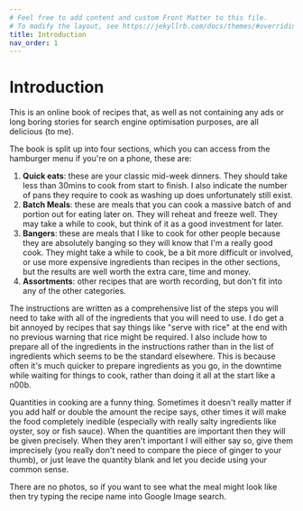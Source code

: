```yaml
---
# Feel free to add content and custom Front Matter to this file.
# To modify the layout, see https://jekyllrb.com/docs/themes/#overriding-theme-defaults
title: Introduction
nav_order: 1
---
```

# Introduction

This is an online book of recipes that, as well as not containing any ads or long boring stories for search engine optimisation purposes, are all delicious (to me).

The book is split up into four sections, which you can access from the hamburger menu if you're on a phone, these are:

1. **Quick eats**: these are your classic mid-week dinners. They should take less than 30mins to cook from start to finish. I also indicate the number of pans they require to cook as washing up does unfortunately still exist.
1. **Batch Meals**: these are meals that you can cook a massive batch of and portion out for eating later on. They will reheat and freeze well. They may take a while to cook, but think of it as a good investment for later.
1. **Bangers**: these are meals that I like to cook for other people because they are absolutely banging so they will know that I'm a really good cook. They might take a while to cook, be a bit more difficult or involved, or use more expensive ingredients than recipes in the other sections, but the results are well worth the extra care, time and money.
1. **Assortments**: other recipes that are worth recording, but don't fit into any of the other categories. 

The instructions are written as a comprehensive list of the steps you will need to take with all of the ingredients that you will need to use. I do get a bit annoyed by recipes that say things like "serve with rice" at the end with no previous warning that rice might be required. I also include how to prepare all of the ingredients in the instructions rather than in the list of ingredients which seems to be the standard elsewhere. This is because often it's much quicker to prepare ingredients as you go, in the downtime while waiting for things to cook, rather than doing it all at the start like a n00b.

Quantities in cooking are a funny thing. Sometimes it doesn't really matter if you add half or double the amount the recipe says, other times it will make the food completely inedible (especially with really salty ingredients like oyster, soy or fish sauce). When the quantities are important then they will be given precisely. When they aren't important I will either say so, give them imprecisely (you really don't need to compare the piece of ginger to your thumb), or just leave the quantity blank and let you decide using your common sense. 

There are no photos, so if you want to see what the meal might look like then try typing the recipe name into Google Image search.